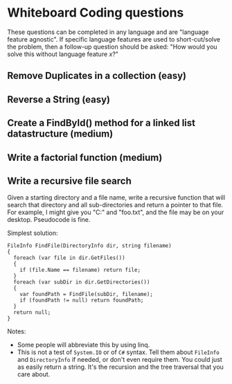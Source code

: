 # Whiteboard Coding questions
These questions can be completed in any language and are "language feature agnostic".  If specific language features are used to short-cut/solve the problem, then a follow-up question should be asked: "How would you solve this without language feature _x_?"

## Remove Duplicates in a collection (easy)


## Reverse a String (easy)


## Create a FindById() method for a linked list datastructure (medium)


## Write a factorial function (medium)

## Write a recursive file search

Given a starting directory and a file name, write a recursive function that will search that directory and all sub-directories and return a pointer to that file.  For example, I might give you "C:\" and "foo.txt", and the file may be on your desktop.  Pseudocode is fine.

Simplest solution:

```
FileInfo FindFile(DirectoryInfo dir, string filename)
{
  foreach (var file in dir.GetFiles())
  {
    if (file.Name == filename) return file;
  }
  foreach (var subDir in dir.GetDirectories())
  {
    var foundPath = FindFile(subDir, filename);
    if (foundPath != null) return foundPath;
  }
  return null;
}
```

Notes:
* Some people will abbreviate this by using linq.
* This is not a test of `System.IO` or of `C#` syntax.  Tell them about `FileInfo` and `DirectoryInfo` if needed, or don't even require them.  You could just as easily return a string.  It's the recursion and the tree traversal that you care about.